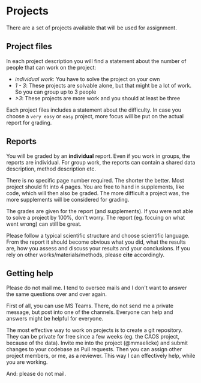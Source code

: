 # Projects

There are a set of projects available that will be used for assignment.

## Project files

In each project description you will find a statement about the number of people that can work 
on the project:

* _individual work_: You have to solve the project on your own
* _1 - 3_: These projects are solvable alone, but that might be a lot of work. So you can group up to 3 people
* _>3_: These projects are more work and you should at least be three

Each project files includes a statement about the difficulty. In case you choose a `very easy` or 
`easy` project, more focus will be put on the actual report for grading.

## Reports

You will be graded by an **individual** report. Even if you work in groups, the reports are individual.
For group work, the reports can contain a shared data description, method description etc.

There is no specific page number required. The shorter the better. Most project should fit into 4 pages.
You are free to hand in supplements, like code, which will then also be graded. The more difficult a 
project was, the more supplements will be considered for grading.

The grades are given for the report (and supplements). If you were not able to solve a project by 100%, 
don't worry. The report (eg. focuing on what went wrong) can still be great.

Please follow a typical scientific structure and choose scientific language. From the report it should become
obvious what you did, what the results are, how you assess and discuss your results and your conclusions.
If you rely on other works/materials/methods, please **cite** accordingly.

## Getting help

Please do not mail me. I tend to oversee mails and I don't want to answer the same questions over and over again.
 
First of all, you can use MS Teams. There, do not send me a private message, but post into one of the channels. 
Everyone can help and answers might be helpful for everyone.

The most effective way to work on projects is to create a git repository. They can be private for free
since a few weeks (eg. the CAOS project, because of the data). Invite me into the project (@mmaelicke)
and submit changes to your codebase as Pull requests. Then you can assign other project members, or me, 
as a reviewer. This way I can effectively help, while you are working.

And: please do not mail. 
